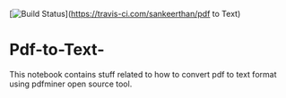 [![Build Status](https://travis-ci.com/ratnasankeerthan/repo.svg?branch=master)](https://travis-ci.com/sankeerthan/pdf to Text)
# Pdf-to-Text-
This notebook contains  stuff related to how to convert pdf to text format using pdfminer open source tool.
